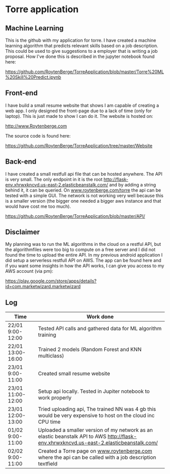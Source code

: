 # Torre application

## Machine Learning
This is the github with my application for torre. 
I have created a machine learning algorithm that predicts relevant skills based on a job description. This could be used to give suggestions to a employer that is writing a job proposal. How I've done this is described in the jupyter notebook found here:

https://github.com/RoytenBerge/TorreApplication/blob/master/Torre%20ML%20Skill%20Predict.ipynb

## Front-end
I have build a small resume website that shows I am capable of creating a web app. I only designed the front-page due to a lack of time (only for laptop). This is just made to show I can do it. The website is hosted on:

http://www.Roytenberge.com

The source code is found here:

https://github.com/RoytenBerge/TorreApplication/tree/master/Website

## Back-end
I have created a small restfull api file that can be hosted anywhere. The API is very small. The only endpoint in it is the root http://flask-env.xhrwxkncvd.us-east-2.elasticbeanstalk.com/ and by adding a string behind it, it can be queried. On www.roytenberge.com/torre the api can be tested with a simple GUI. The network is not working very well because this is a smaller version (the bigger one needed a bigger aws instance and that would have cost me too much). 

https://github.com/RoytenBerge/TorreApplication/blob/master/API/

## Disclaimer
My planning was to run the ML algorithms in the cloud on a restful API, but the algorithmfiles were too big to compute on a free server and I did not found the time to upload the entire API. In my previous android application I did setup a serverless restfull API on AWS. The app can be found here and if you want some insights in how the API works, I can give you access to my AWS account (via pm):

https://play.google.com/store/apps/details?id=com.marketwizard.marketwizard

## Log
| Time  | Work done | 
|---|---|
|  22/01 9:00-12:00 | Tested API calls and gathered data for ML algorithm training  | 
|  22/01 13:00-16:00 |  Trained 2 models (Random Forest and KNN multiclass) |
|  23/01 9:00-11:00 | Created small resume website  | 
|  23/01 11:00-12:00 | Setup api locally. Tested in Jupiter notebook to work properly  | 
|  23/01 12:00-13:00 | Tried uploading api, The trained NN was 4 gb this would be very expensive to host on the cloud inc CPU time  |
|  01/02 9:00-11:00 | Uploaded a smaller version of my network as an elastic beanstalk API to AWS http://flask-env.xhrwxkncvd.us-east-2.elasticbeanstalk.com/  |
|  02/02 9:00-11:00 | Created a Torre page on www.roytenberge.com where the api can be called with a job description textfield  |

